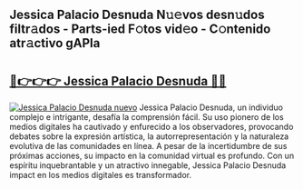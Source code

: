 ## Jessica Palacio Desnuda N𝚞𝚎vos desn𝚞dos filtr𝚊dos - Parts-ied F𝚘tos vid𝚎o - C𝚘ntenido atr𝚊ctivo gAPIa

# <h2><a href="http://mb605vd.tromn.icu/?c=Jessica+Palacio+Desnuda">🔗👉👉👉 Jessica Palacio Desnuda 🔗🔗</a></h2>

[![Jessica Palacio Desnuda nuevo](https://i.imgur.com/pEAQMta.gif)](http://mb605vd.tromn.icu/?c=Jessica+Palacio+Desnuda)
Jessica Palacio Desnuda, un individuo complejo e intrigante, desafía la comprensión fácil. Su uso pionero de los medios digitales ha cautivado y enfurecido a los observadores, provocando debates sobre la expresión artística, la autorrepresentación y la naturaleza evolutiva de las comunidades en línea. A pesar de la incertidumbre de sus próximas acciones, su impacto en la comunidad virtual es profundo. Con un espíritu inquebrantable y un atractivo innegable, Jessica Palacio Desnuda impact en los medios digitales es transformador.
